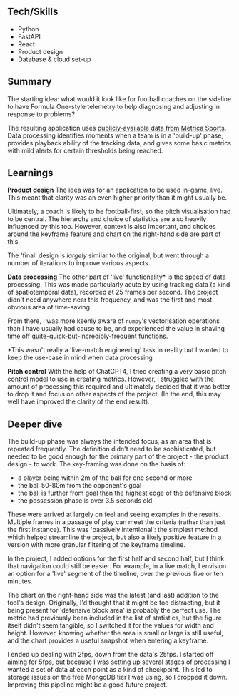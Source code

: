 ## Tech/Skills

- Python
- FastAPI
- React
- Product design
- Database & cloud set-up

## Summary

The starting idea: what would it look like for football coaches on the sideline to have Formula One-style telemetry to help diagnosing and adjusting in response to problems?

The resulting application uses [publicly-available data from Metrica Sports](https://github.com/metrica-sports/sample-data). Data processing identifies moments when a team is in a 'build-up' phase, provides playback ability of the tracking data, and gives some basic metrics with mild alerts for certain thresholds being reached.

## Learnings

**Product design**
The idea was for an application to be used in-game, live. This meant that clarity was an even higher priority than it might usually be.

Ultimately, a coach is likely to be football-first, so the pitch visualisation had to be central. The hierarchy and choice of statistics are also heavily influenced by this too. However, context is also important, and choices around the keyframe feature and chart on the right-hand side are part of this.

The 'final' design is _largely_ similar to the original, but went through a number of iterations to improve various aspects.

**Data processing**
The other part of 'live' functionality\* is the speed of data processing. This was made particularly acute by using tracking data (a kind of spatiotemporal data), recorded at 25 frames per second. The project didn't need anywhere near this frequency, and was the first and most obvious area of time-saving.

From there, I was more keenly aware of `numpy`'s vectorisation operations than I have usually had cause to be, and experienced the value in shaving time off quite-quick-but-incredibly-frequent functions.

\*This wasn't really a 'live-match engineering' task in reality but I wanted to keep the use-case in mind when data processing

**Pitch control**
With the help of ChatGPT4, I tried creating a very basic pitch control model to use in creating metrics. However, I struggled with the amount of processing this required and ultimately decided that it was better to drop it and focus on other aspects of the project. (In the end, this may well have improved the clarity of the end result).

## Deeper dive

The build-up phase was always the intended focus, as an area that is repeated frequently. The definition didn't need to be sophisticated, but needed to be good enough for the primary part of the project - the product design - to work. The key-framing was done on the basis of:

- a player being within 2m of the ball for one second or more
- the ball 50-80m from the opponent's goal
- the ball is further from goal than the highest edge of the defensive block
- the possession phase is over 3.5 seconds old

These were arrived at largely on feel and seeing examples in the results. Multiple frames in a passage of play can meet the criteria (rather than just the first instance). This was 'passively intentional': the simplest method which helped streamline the project, but also a likely positive feature in a version with more granular filtering of the keyframe timeline.

In the project, I added options for the first half and second half, but I think that navigation could still be easier. For example, in a live match, I envision an option for a 'live' segment of the timeline, over the previous five or ten minutes.

The chart on the right-hand side was the latest (and last) addition to the tool's design. Originally, I'd thought that it might be too distracting, but it being present for 'defensive block area' is probably the perfect use. The metric had previously been included in the list of statistics, but the figure itself didn't seem tangible, so I switched it for the values for width and height. However, knowing whether the area is small or large is still useful, and the chart provides a useful snapshot when entering a keyframe.

I ended up dealing with 2fps, down from the data's 25fps. I started off aiming for 5fps, but because I was setting up several stages of processing I wanted a set of data at each point as a kind of checkpoint. This led to storage issues on the free MongoDB tier I was using, so I dropped it down. Improving this pipeline might be a good future project.
